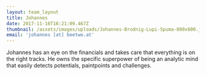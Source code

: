 ```yaml
---
layout: team_layout
title: Johannes
date: 2017-11-16T16:21:09.467Z
thumbnail: /assets/images/uploads/Johannes-Brodnig-Lupi-Spuma-800x800.jpg
email: 'johannes [at] beetwo.at'
---
```

Johannes has an eye on the financials and takes care that everything is on the right tracks. He owns the specific superpower of being an analytic mind that easily detects potentials, paintpoints and challenges.  




